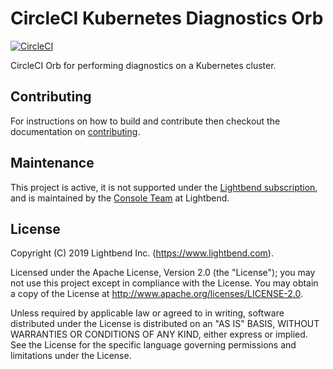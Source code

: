 # CircleCI Kubernetes Diagnostics Orb

[![CircleCI](https://circleci.com/gh/lightbend/circleci-kubernetes-diagnostics-orb.svg?style=svg)](https://circleci.com/gh/lightbend/circleci-kubernetes-diagnostics-orb)

CircleCI Orb for performing diagnostics on a Kubernetes cluster.

## Contributing

For instructions on how to build and contribute then checkout the documentation on [contributing](CONTRIBUTING.md).

## Maintenance

This project is active, it is not supported under the [Lightbend subscription](https://www.lightbend.com/subscription), and is maintained by the [Console Team](https://github.com/orgs/lightbend/teams/console) at Lightbend.

## License

Copyright (C) 2019 Lightbend Inc. (https://www.lightbend.com).

Licensed under the Apache License, Version 2.0 (the "License"); you may not use this project except in compliance with the License. You may obtain a copy of the License at http://www.apache.org/licenses/LICENSE-2.0.

Unless required by applicable law or agreed to in writing, software distributed under the License is distributed on an "AS IS" BASIS, WITHOUT WARRANTIES OR CONDITIONS OF ANY KIND, either express or implied. See the License for the specific language governing permissions and limitations under the License.
